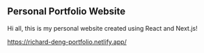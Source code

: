 ## Personal Portfolio Website

Hi all, this is my personal website created using React and Next.js!

https://richard-deng-portfolio.netlify.app/
